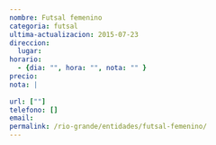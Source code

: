 ```yaml
---
nombre: Futsal femenino
categoria: futsal
ultima-actualizacion: 2015-07-23
direccion: 
  lugar: 
horario: 
  - {dia: "", hora: "", nota: "" }
precio: 
nota: | 
  
url: [""]
telefono: []
email: 
permalink: /rio-grande/entidades/futsal-femenino/
---
```


